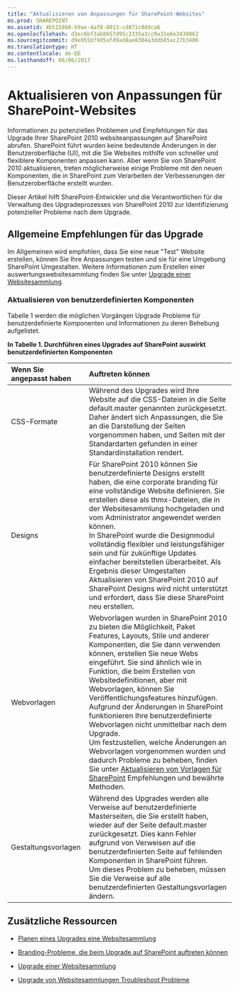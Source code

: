 ```yaml
---
title: "Aktualisieren von Anpassungen für SharePoint-Websites"
ms.prod: SHAREPOINT
ms.assetid: 4b515860-69ae-4af8-8013-cd071c0ddca6
ms.openlocfilehash: d3ec6bf3ab8657d95c3335a3cc9a31e6e3430862
ms.sourcegitcommit: d9e955bf9d5afd9ad8ae8304a3ddb85ac27b3406
ms.translationtype: HT
ms.contentlocale: de-DE
ms.lasthandoff: 06/06/2017
---
```

# <a name="upgrade-site-customizations-for-sharepoint"></a>Aktualisieren von Anpassungen für SharePoint-Websites
Informationen zu potenziellen Problemen und Empfehlungen für das Upgrade Ihrer SharePoint 2010 websiteanpassungen auf SharePoint abrufen. SharePoint führt wurden keine bedeutende Änderungen in der Benutzeroberfläche (UI), mit die Sie Websites mithilfe von schneller und flexiblere Komponenten anpassen kann. Aber wenn Sie von SharePoint 2010 aktualisieren, treten möglicherweise einige Probleme mit den neuen Komponenten, die in SharePoint zum Verarbeiten der Verbesserungen der Benutzeroberfläche erstellt wurden.
  
    
    

Dieser Artikel hilft SharePoint-Entwickler und die Verantwortlichen für die Verwaltung des Upgradeprozesses von SharePoint 2010 zur Identifizierung potenzieller Probleme nach dem Upgrade.
## <a name="general-recommendations-for-upgrading"></a>Allgemeine Empfehlungen für das Upgrade

Im Allgemeinen wird empfohlen, dass Sie eine neue "Test" Website erstellen, können Sie Ihre Anpassungen testen und sie für eine Umgebung SharePoint Umgestalten. Weitere Informationen zum Erstellen einer auswertungswebsitesammlung finden Sie unter  [Upgrade einer Websitesammlung](http://office.microsoft.com/en-us/office365-sharepoint-online-enterprise-help/upgrade-a-site-collection-HA102865473.aspx?CTT=5&amp;origin=HA104034491).
  
    
    

### <a name="upgrading-custom-components"></a>Aktualisieren von benutzerdefinierten Komponenten

Tabelle 1 werden die möglichen Vorgängen Upgrade Probleme für benutzerdefinierte Komponenten und Informationen zu deren Behebung aufgelistet.
  
    
    

**In Tabelle 1. Durchführen eines Upgrades auf SharePoint auswirkt benutzerdefinierten Komponenten**


|**Wenn Sie angepasst haben**|**Auftreten können**|
|:-----|:-----|
|CSS-Formate  <br/> |Während des Upgrades wird Ihre Website auf die CSS-Dateien in die Seite default.master genannten zurückgesetzt. Daher ändert sich Anpassungen, die Sie an die Darstellung der Seiten vorgenommen haben, und Seiten mit der Standardarten gefunden in einer Standardinstallation rendert.  <br/> |
|Designs  <br/> |Für SharePoint 2010 können Sie benutzerdefinierte Designs erstellt haben, die eine corporate branding für eine vollständige Website definieren. Sie erstellen diese als thmx-Dateien, die in der Websitesammlung hochgeladen und vom Administrator angewendet werden können.  <br/> In SharePoint wurde die Designmodul vollständig flexibler und leistungsfähiger sein und für zukünftige Updates einfacher bereitstellen überarbeitet. Als Ergebnis dieser Umgestalten Aktualisieren von SharePoint 2010 auf SharePoint Designs wird nicht unterstützt und erfordert, dass Sie diese SharePoint neu erstellen.  <br/> |
|Webvorlagen  <br/> |Webvorlagen wurden in SharePoint 2010 zu bieten die Möglichkeit, Paket Features, Layouts, Stile und anderer Komponenten, die Sie dann verwenden können, erstellen Sie neue Webs eingeführt. Sie sind ähnlich wie in Funktion, die beim Erstellen von Websitedefinitionen, aber mit Webvorlagen, können Sie Veröffentlichungsfeatures hinzufügen.<br/> Aufgrund der Änderungen in SharePoint funktionieren Ihre benutzerdefinierte Webvorlagen nicht unmittelbar nach dem Upgrade.  <br/> Um festzustellen, welche Änderungen an Webvorlagen vorgenommen wurden und dadurch Probleme zu beheben, finden Sie unter  [Aktualisieren von Vorlagen für SharePoint](upgrade-web-templates-for-sharepoint) Empfehlungen und bewährte Methoden. <br/> |
|Gestaltungsvorlagen  <br/> |Während des Upgrades werden alle Verweise auf benutzerdefinierte Masterseiten, die Sie erstellt haben, wieder auf der Seite default.master zurückgesetzt. Dies kann Fehler aufgrund von Verweisen auf die benutzerdefinierten Seite auf fehlenden Komponenten in SharePoint führen.  <br/> Um dieses Problem zu beheben, müssen Sie die Verweise auf alle benutzerdefinierten Gestaltungsvorlagen ändern.  <br/> |
   

## <a name="additional-resources"></a>Zusätzliche Ressourcen
<a name="bk_addresources"> </a>


-  [Planen eines Upgrades eine Websitesammlung](https://technet.microsoft.com/en-us/library/ff191199.aspx)
    
  
-  [Branding-Probleme, die beim Upgrade auf SharePoint auftreten können](http://office.microsoft.com/en-us/office365-sharepoint-online-enterprise-help/branding-issues-that-may-occur-when-upgrading-to-sharepoint-HA104052656.aspx?CTT=5&amp;origin=HA104034491)
    
  
-  [Upgrade einer Websitesammlung](http://office.microsoft.com/en-us/office365-sharepoint-online-enterprise-help/upgrade-a-site-collection-HA102865473.aspx?CTT=5&amp;origin=HA104034491)
    
  
-  [Upgrade von Websitesammlungen Troubleshoot Probleme](http://office.microsoft.com/en-us/office365-sharepoint-online-enterprise-help/troubleshoot-site-collection-upgrade-issues-HA104037311.aspx?CTT=5&amp;origin=HA104034491)
    
  

